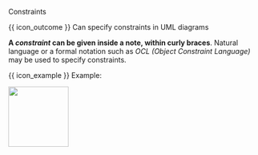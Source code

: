<span id="title">Constraints</span>

<span id="prereqs"><panel src="../notes/unit-inElsewhere-asFlat.md" boilerplate header="%%{{ icon_prereq }} UML → Notes%%" popup-url="{{ baseUrl }}/uml/notes/notes" /></span>

<span id="outcomes">{{ icon_outcome }} Can specify constraints in UML diagrams</span>

<div id="body">

**A _constraint_  can be given inside a note, within curly braces**. Natural language or a formal notation such as _OCL (Object Constraint Language)_ may be used to specify constraints. 

<box>

{{ icon_example }} Example:

<img src="{{baseUrl}}/uml/notes/constraints/images/playerTurn.png" height="120" />
<p/>

</box>


</div>

<div id="extras">
</div>